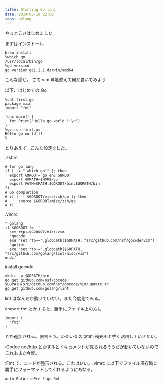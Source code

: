 ```yaml
---
title: Starting Go lang
date: 2014-05-10 22:06
tags: golang
---
```


やっとこさはじめました。

まずはインストール

    brew install
    %which go
    /usr/local/bin/go
    %go version
    go version go1.2.1 darwin/amd64

こんな感じ。
さて vim 環境整えて何か書いてみよう

以下、はじめての Go

    %cat first.go
    package main
    import "fmt"
    
    func main() {
      fmt.Print("Hello go world !!\n")
    }
    %go run first.go
    Hello go world !!
    %

とりあえず、こんな設定をした。

.zshrc

    # for go lang
    if [ -x "`which go`" ]; then
      export GOROOT=`go env GOROOT`
      export GOPATH=$HOME/go
      export PATH=$PATH:$GOROOT/bin:$GOPATH/bin
    fi
    # Go completion
    # if [ -f $GOROOT/misc/zsh/go ]; then
    #     source $GOROOT/misc/zsh/go
    # fi

.vimrc

    " golang
    if $GOROOT != ''
      set rtp+=$GOROOT/misc/vim
      "gocode
      exe "set rtp+=".globpath($GOPATH, "src/github.com/nsf/gocode/vim")
      "golint
      exe "set rtp+=".globpath($GOPATH, "src/github.com/golang/lint/misc/vim")
    endif

install gocode

    mkdir -p $GOPATH/bin
    go get github.com/nsf/gocode
    $GOPATH/src/github.com/nsf/gocode/vim/update.sh
    go get github.com/golang/lint

lint はなんだか動いていない。また今度見てみる。

:Import fmt とかすると、勝手にファイル上の方に

    import (
      "fmt"
    )

とか追加される。便利そう。C-x C-o の omni 補完も上手く活用していきたい。

:Godoc net/http とかするとドキュメントが見られるそうだが動いていないのでこれもまた今度。

:Fmt で、コードが整形される。これはいい。.vimrc に以下でファイル保存時に勝手にフォーマットしてくれるようにもなる。

    auto BufWritePre *.go Fmt


